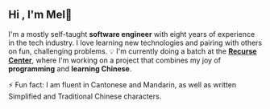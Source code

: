 ## Hi , I'm Mel👋

I'm a mostly self-taught **software engineer** with eight years of experience in the tech industry. I love learning new technologies and pairing with others on fun, challenging problems.
💡 I'm currently doing a batch at the [**Recurse Center**](https://www.recurse.com/), where I'm working on a project that combines my joy of **programming** and **learning Chinese**.

⚡ Fun fact: I am fluent in Cantonese and Mandarin, as well as written Simplified and Traditional Chinese characters. 
